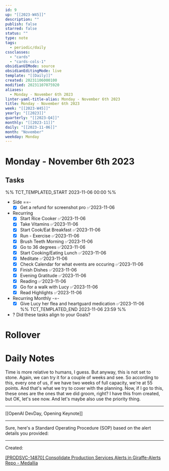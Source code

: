 ```yaml
---
id: 9
up: "[[2023-W45]]"
description: ""
publish: false
starred: false
status: ""
type: note
tags:
  - periodic/daily
cssclasses:
  - "cards"
  - "cards-cols-1"
obsidianUIMode: source
obsidianEditingMode: live
template: "[[Daily]]"
created: 20231106000100
modified: 20231107075920
aliases:
  - Monday - November 6th 2023
linter-yaml-title-alias: Monday - November 6th 2023
title: Monday - November 6th 2023
week: "[[2023-W45]]"
yearly: "[[2023]]"
quarterly: "[[2023-Q4]]"
monthly: "[[2023-11]]"
daily: "[[2023-11-06]]"
month: "November"
weekday: Monday
---
```


# Monday - November 6th 2023

## Tasks

%% TCT_TEMPLATED_START 2023-11-06 00:00 %%
* Side ==-
    - [x] Get a refund for screenshot pro ✅2023-11-06
* Recurring
    - [x] Start Rice Cooker ✅2023-11-06
    - [x] Take Vitamins ✅2023-11-06
    - [x] Start Cook/Eat Breakfast ✅2023-11-06
    - [x] Run - Exercise ✅2023-11-06
    - [x] Brush Teeth Morning ✅2023-11-06
    - [x] Go to 36 degrees ✅2023-11-06
    - [x] Start Cooking/Eating Lunch ✅2023-11-06
    - [x] Meditate ✅2023-11-06
    - [x] Check Calendar for what events are occuring ✅2023-11-06
    - [x] Finish Dishes ✅2023-11-06
    - [x] Evening Gratitude ✅2023-11-06
    - [x] Reading ✅2023-11-06
    - [x] Go for a walk with Lucy ✅2023-11-06
    - [x] Read Highlights ✅2023-11-06
* Recurring Monthly -=-
    - [x] Give Lucy her flea and heartguard medication ✅2023-11-06  
%% TCT_TEMPLATED_END 2023-11-06 23:59 %%
* ? Did these tasks align to your Goals?

# Rollover

# Daily Notes


Time is more relative to humans, I guess. But anyway, this is not set to stone. Again, we can try it for a couple of weeks and see. So according to this, every one of us, if we have two weeks of full capacity, we're at 55 points. And that's what we try to cover with the planning. Now, if I go to this, these ones are the ones that we did groom, right? I have this from created, but OK, let's see now. And let's maybe also use the priority thing.



---



[[OpenAI DevDay, Opening Keynote]]


---


Sure, here's a Standard Operating Procedure (SOP) based on the alert details you provided:

---


Created:

[[PRODSVC-14870] Consolidate Production Services Alerts in Giraffe-Alerts Repo - Medallia]( https://jira.medallia.com/browse/PRODSVC-14870 )
